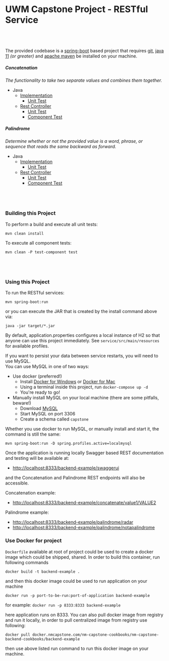 # UWM Capstone Project - RESTful Service

&nbsp;
----

The provided codebase is a [spring-boot](https://projects.spring.io/spring-boot/) based project that requires [git](https://git-scm.com/downloads), 
[java 11](https://www.oracle.com/technetwork/java/javase/downloads/jdk11-downloads-5066655.html) _(or greater)_ and 
[apache maven](https://maven.apache.org/download.cgi) be installed on your machine.

##### Concatenation
_The functionality to take two separate values and combines them together._
* Java 
    * [Implementation](https://gitlab.nmcapstone.com/nm-capstone-cookbooks/nm-capstone-backend-cookbooks/backend-example/blob/master/src/main/java/edu/uwm/capstone/util/Concatenation.java)
        * [Unit Test](https://gitlab.nmcapstone.com/nm-capstone-cookbooks/nm-capstone-backend-cookbooks/backend-example/blob/master/src/test/java/edu/uwm/capstone/util/ConcatenationUnitTest.java)
    * [Rest Controller](https://gitlab.nmcapstone.com/nm-capstone-cookbooks/nm-capstone-backend-cookbooks/backend-example/blob/master/src/main/java/edu/uwm/capstone/controller/ConcatenationRestController.java) 
        * [Unit Test](https://gitlab.nmcapstone.com/nm-capstone-cookbooks/nm-capstone-backend-cookbooks/backend-example/blob/master/src/test/java/edu/uwm/capstone/controller/ConcatenationRestControllerUnitTest.java)
        * [Component Test](https://gitlab.nmcapstone.com/nm-capstone-cookbooks/nm-capstone-backend-cookbooks/backend-example/blob/master/src/test-component/java/edu/uwm/capstone/controller/ConcatenationRestControllerComponentTest.java)
        
##### Palindrome
_Determine whether or not the provided value is a word, phrase, or sequence that reads the same backward as forward._
* Java 
    * [Implementation](https://gitlab.nmcapstone.com/nm-capstone-cookbooks/nm-capstone-backend-cookbooks/backend-example/blob/master/src/main/java/edu/uwm/capstone/util/Palindrome.java)
        * [Unit Test](https://gitlab.nmcapstone.com/nm-capstone-cookbooks/nm-capstone-backend-cookbooks/backend-example/blob/master/src/test/java/edu/uwm/capstone/util/PalindromeUnitTest.java)
    * [Rest Controller](https://gitlab.nmcapstone.com/nm-capstone-cookbooks/nm-capstone-backend-cookbooks/backend-example/blob/master/src/main/java/edu/uwm/capstone/controller/PalindromeRestController.java)
        * [Unit Test](https://gitlab.nmcapstone.com/nm-capstone-cookbooks/nm-capstone-backend-cookbooks/backend-example/blob/master/src/test/java/edu/uwm/capstone/controller/PalindromeRestControllerUnitTest.java)
        * [Component Test](https://gitlab.nmcapstone.com/nm-capstone-cookbooks/nm-capstone-backend-cookbooks/backend-example/blob/master/src/test-component/java/edu/uwm/capstone/controller/PalindromeRestControllerComponentTest.java)
        
&nbsp;
---

### Building this Project

To perform a build and execute all unit tests:
```
mvn clean install
```

To execute all component tests:
```
mvn clean -P test-component test
```

&nbsp;
---

### Using this Project

To run the RESTful services:
```
mvn spring-boot:run
```

or you can execute the JAR that is created by the install command above via:
```
java -jar target/*.jar
```

By default, application.properties configures a local instance of H2 so that anyone can use this project immediately.
See `service/src/main/resources` for available profiles.

If you want to persist your data between service restarts, you will need to use MySQL.  
You can use MySQL in one of two ways:
- Use docker (preferred!)
  - Install [Docker for Windows](https://hub.docker.com/editions/community/docker-ce-desktop-windows) or [Docker for Mac](https://hub.docker.com/editions/community/docker-ce-desktop-mac)
  - Using a terminal inside this project, run `docker-compose up -d`
  - You're ready to go!
- Manually install MySQL on your local machine (there are some pitfalls, beware!)
  - Download [MySQL](https://dev.mysql.com/downloads/mysql/5.7.html)
  - Start MySQL on port 3306
  - Create a schema called `capstone`

Whether you use docker to run MySQL, or manually install and start it, the command is still the same:
```
mvn spring-boot:run -D spring.profiles.active=localmysql
```

Once the application is running locally Swagger based REST documentation and testing will be available at:
- [http://localhost:8333/backend-example/swaggerui](http://localhost:8333/backend-example/swaggerui)

and the Concatenation and Palindrome REST endpoints will also be accessible.

Concatenation example:
- [http://localhost:8333/backend-example/concatenate/value1/VALUE2](http://localhost:8333/backend-example/concatenate/value1/VALUE2)

Palindrome example:
- [http://localhost:8333/backend-example/palindrome/radar](http://localhost:8333/backend-example/palindrome/radar)
- [http://localhost:8333/backend-example/palindrome/notapalindrome](http://localhost:8333/backend-example/palindrome/notapalindrome)


### Use Docker for project 

`Dockerfile` available at root of project could be used to create a docker image which could be shipped, shared. In order to build this container, run following commands

```
docker build -t backend-example .
```
 and then this docker image could be used to run application on your machine                                                                                                                            

```
docker run -p port-to-be-run:port-of-application backend-example
```

for example: ```docker run -p 8333:8333 backend-example```

here application runs on 8333. You can also pull docker image from registry and run it locally, in order to pull centralized image from registry use following:

```
docker pull docker.nmcapstone.com/nm-capstone-cookbooks/nm-capstone-backend-cookbooks/backend-example

```
then use above listed run command to run this docker image on your machine. 

